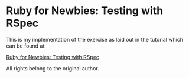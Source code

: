 # Ruby for Newbies: Testing with RSpec

This is my implementation of the exercise as laid out in the tutorial which can be found at:

[Ruby for Newbies: Testing with RSpec](http://net.tutsplus.com/tutorials/ruby/ruby-for-newbies-testing-with-rspec/)

All rights belong to the original author.